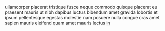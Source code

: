 ullamcorper placerat tristique fusce neque commodo quisque placerat eu praesent
mauris ut nibh dapibus luctus bibendum amet gravida lobortis et ipsum
pellentesque egestas molestie nam posuere nulla congue cras amet sapien mauris
eleifend quam amet mauris lectus [in](generated_webpages/mauris6.md)